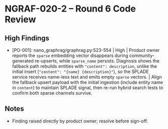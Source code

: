# NGRAF-020-2 – Round 6 Code Review

## High Findings
- [PO-001]: nano_graphrag/graphrag.py:523-554 | High | Product owner reports the `sparse` embedding vector disappears during community-generated re-upserts, while `sparse_name` persists. Diagnosis shows the fallback path rebuilds entities with `"content": description`, unlike the initial insert (`"content": "{name} {description}"`), so the SPLADE service receives name-less text and emits empty `sparse` vectors. | Align the fallback upsert payload with the initial ingestion (include entity name in `content`) to maintain SPLADE signal, then re-run hybrid search tests to confirm both sparse channels survive.

## Notes
- Finding raised directly by product owner; resolve before sign-off.
